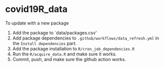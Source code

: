 # covid19R_data

To update with a new package

1. Add the package to `data/packages.csv'  
2. Add package dependencies to `.github/workflows/data_refresh.yml` in the `Install dependencies` part.  
3. Add the package installation to `R/cron_job_dependencies.R`  
4. Run the `R/acquire_data.R` and make sure it works.  
5. Commit, push, and make sure the github action works.  
